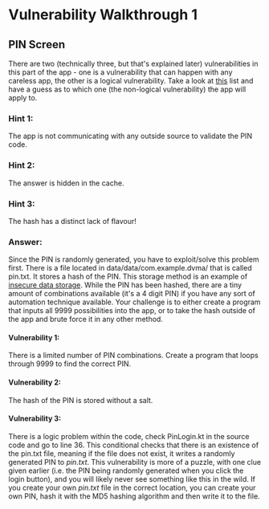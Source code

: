 # Vulnerability Walkthrough 1
## PIN Screen
There are two (technically three, but that's explained later) vulnerabilities in this part of the app - one is a vulnerability that can happen with any careless app, the other is a logical vulnerability. Take a look at [this] list and have a guess as to which one (the non-logical vulnerability) the app will apply to.

### Hint 1:
The app is not communicating with any outside source to validate the PIN code.

### Hint 2:
The answer is hidden in the cache.

### Hint 3:
The hash has a distinct lack of flavour!

### Answer:
Since the PIN is randomly generated, you have to exploit/solve this problem first. There is a file located in data/data/com.example.dvma/ that is called pin.txt. It stores a hash of the PIN. This storage method is an example of [insecure data storage]. While the PIN has been hashed, there are a tiny amount of combinations available (it's a 4 digit PIN) if you have any sort of automation technique available. Your challenge is to either create a program that inputs all 9999 possibilities into the app, or to take the hash outside of the app and brute force it in any other method. 


#### Vulnerability 1:
There is a limited number of PIN combinations. Create a program that loops through 9999 to find the correct PIN.

#### Vulnerability 2:
The hash of the PIN is stored without a salt.

#### Vulnerability 3:
There is a logic problem within the code, check PinLogin.kt in the source code and go to line 36. This conditional checks that there is an existence of the pin.txt file, meaning if the file does not exist, it writes a randomly generated PIN to _pin.txt_. This vulnerability is more of a puzzle, with one clue given earlier (i.e. the PIN being randomly generated when you click the login button), and you will likely never see something like this in the wild. If you create your own _pin.txt_ file in the correct location, you can create your own PIN, hash it with the MD5 hashing algorithm and then write it to the file. 


[insecure data storage]: https://www.appknox.com/blog/understanding-owasp-top-10-mobile-insecure-data-storage
[this]: https://twelvesec.com/2015/04/14/app-security-101-top-10-vulnerabilities/
